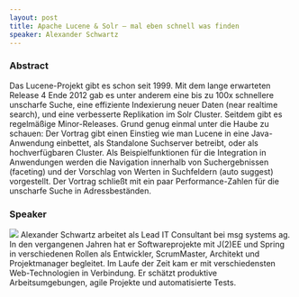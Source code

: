 ```yaml
---
layout: post
title: Apache Lucene & Solr – mal eben schnell was finden
speaker: Alexander Schwartz
---
```


### Abstract

Das Lucene-Projekt gibt es schon seit 1999. Mit dem lange erwarteten Release 4 Ende 2012 gab es unter anderem eine bis zu 100x schnellere unscharfe Suche, eine effiziente Indexierung neuer Daten (near realtime search), und eine verbesserte Replikation im Solr Cluster. Seitdem gibt es regelmäßige Minor-Releases.
Grund genug einmal unter die Haube zu schauen: Der Vortrag gibt einen Einstieg wie man Lucene in eine Java-Anwendung einbettet, als Standalone Suchserver betreibt, oder als hochverfügbaren Cluster.
Als Beispielfunktionen für die Integration in Anwendungen werden die Navigation innerhalb von Suchergebnissen (faceting) und der Vorschlag von Werten in Suchfeldern (auto suggest) vorgestellt. Der Vortrag schließt mit ein paar Performance-Zahlen für die unscharfe Suche in Adressbeständen.

### Speaker

<img src="/images/speaker/alexanderschwartz.jpg" class="speakerpic"/>
Alexander Schwartz arbeitet als Lead IT Consultant bei msg systems ag. In den vergangenen Jahren hat er Softwareprojekte mit J(2)EE und Spring in verschiedenen Rollen als Entwickler, ScrumMaster, Architekt und Projektmanager begleitet. Im Laufe der Zeit kam er mit verschiedensten Web-Technologien in Verbindung. Er schätzt produktive Arbeitsumgebungen, agile Projekte und automatisierte Tests.